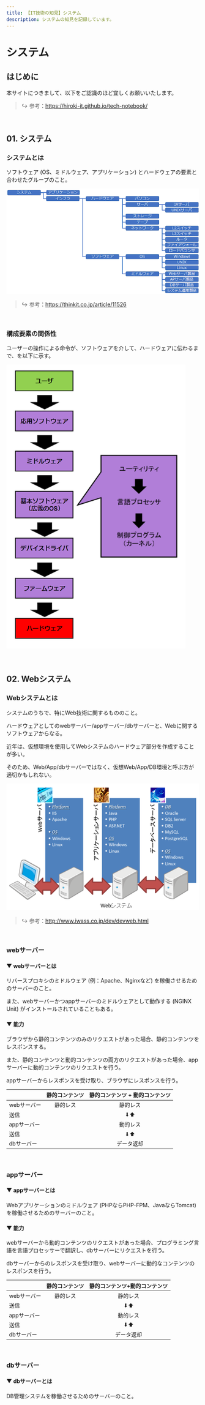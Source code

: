```yaml
---
title: 【IT技術の知見】システム
description: システムの知見を記録しています。
---
```


# システム

## はじめに

本サイトにつきまして、以下をご認識のほど宜しくお願いいたします。

> ↪️ 参考：https://hiroki-it.github.io/tech-notebook/

<br>

## 01. システム

### システムとは

ソフトウェア (OS、ミドルウェア、アプリケーション) とハードウェアの要素と合わせたグループのこと。

![software](https://raw.githubusercontent.com/hiroki-it/tech-notebook-images/master/images/software.png)

> ↪️ 参考：https://thinkit.co.jp/article/11526

<br>

### 構成要素の関係性

ユーザーの操作による命令が、ソフトウェアを介して、ハードウェアに伝わるまで、を以下に示す。

![ソフトウェアとハードウェア](https://raw.githubusercontent.com/hiroki-it/tech-notebook-images/master/images/ソフトウェアとハードウェア.png)

<br>

## 02. Webシステム

### Webシステムとは

システムのうちで、特にWeb技術に関するもののこと。

ハードウェアとしてのwebサーバー/appサーバー/dbサーバーと、Webに関するソフトウェアからなる。

近年は、仮想環境を使用してWebシステムのハードウェア部分を作成することが多い。

そのため、Web/App/dbサーバーではなく、仮想Web/App/DB環境と呼ぶ方が適切かもしれない。

![web-server_app-server_db-server](https://raw.githubusercontent.com/hiroki-it/tech-notebook-images/master/images/web-server_app-server_db-server.png)

> ↪️ 参考：http://www.iwass.co.jp/dev/devweb.html

<br>

### webサーバー

#### ▼ webサーバーとは

リバースプロキシのミドルウェア (例：Apache、Nginxなど) を稼働させるためのサーバーのこと。

また、webサーバーかつappサーバーのミドルウェアとして動作する (NGINX Unit) がインストールされていることもある。

#### ▼ 能力

ブラウザから静的コンテンツのみのリクエストがあった場合、静的コンテンツをレスポンスする。

また、静的コンテンツと動的コンテンツの両方のリクエストがあった場合、appサーバーに動的コンテンツのリクエストを行う。

appサーバーからレスポンスを受け取り、ブラウザにレスポンスを行う。

|             | 静的コンテンツ | 静的コンテンツ + 動的コンテンツ |
| ----------- | :------------: | :-----------------------------: |
| webサーバー |    静的レス    |            静的レス             |
| 送信        |                |              ⬇︎⬆︎               |
| appサーバー |                |            動的レス             |
| 送信        |                |              ⬇︎⬆︎               |
| dbサーバー  |                |           データ返却            |

<br>

### appサーバー

#### ▼ appサーバーとは

Webアプリケーションのミドルウェア (PHPならPHP-FPM、JavaならTomcat) を稼働させるためのサーバーのこと。

#### ▼ 能力

webサーバーから動的コンテンツのリクエストがあった場合、プログラミング言語を言語プロセッサーで翻訳し、dbサーバーにリクエストを行う。

dbサーバーからのレスポンスを受け取り、webサーバーに動的なコンテンツのレスポンスを行う。

|             | 静的コンテンツ | 静的コンテンツ+動的コンテンツ |
| ----------- | :------------: | :---------------------------: |
| webサーバー |    静的レス    |           静的レス            |
| 送信        |                |             ⬇︎⬆︎              |
| appサーバー |                |           動的レス            |
| 送信        |                |             ⬇︎⬆︎              |
| dbサーバー  |                |          データ返却           |

<br>

### dbサーバー

#### ▼ dbサーバーとは

DB管理システムを稼働させるためのサーバーのこと。

<br>
